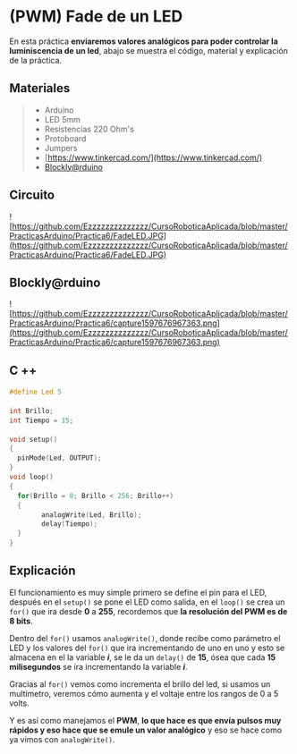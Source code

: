 # (PWM) Fade de un LED 

En esta práctica **enviaremos valores analógicos para poder controlar la luminiscencia de un led**, abajo se muestra el código, material y explicación de la práctica.

## Materiales 
> - Arduino
> - LED 5mm 
> - Resistencias 220 Ohm's 
> - Protoboard
> - Jumpers
> - [https://www.tinkercad.com/](https://www.tinkercad.com/)
> - [Blockly@rduino](https://technologiescollege.github.io/Blockly-at-rduino/index.html)

## Circuito
![https://github.com/Ezzzzzzzzzzzzzz/CursoRoboticaAplicada/blob/master/PracticasArduino/Practica6/FadeLED.JPG](https://github.com/Ezzzzzzzzzzzzzz/CursoRoboticaAplicada/blob/master/PracticasArduino/Practica6/FadeLED.JPG)

## Blockly@rduino
![https://github.com/Ezzzzzzzzzzzzzz/CursoRoboticaAplicada/blob/master/PracticasArduino/Practica6/capture1597676967363.png](https://github.com/Ezzzzzzzzzzzzzz/CursoRoboticaAplicada/blob/master/PracticasArduino/Practica6/capture1597676967363.png)


## C ++
```c
#define Led 5

int Brillo;
int Tiempo = 15;

void setup()
{
  pinMode(Led, OUTPUT);
}
void loop()
{
  for(Brillo = 0; Brillo < 256; Brillo++)
  {
    	analogWrite(Led, Brillo);
    	delay(Tiempo);
  }
}
```

## Explicación 

El funcionamiento es muy simple primero se define el pin para el LED, después en el ``setup()`` se pone el LED como salida, en el ``loop()`` se crea un ``for()`` que ira desde **0** a **255**, recordemos que **la resolución del PWM es de 8 bits**.

Dentro del ``for()`` usamos ``analogWrite()``, donde recibe como parámetro el LED y los valores del ``for()`` que ira incrementando de uno en uno y esto se almacena en el la variable ***i***, se le da un ``delay()`` de **15**, ósea que cada **15 milisegundos** se ira incrementando la variable ***i***.

Gracias al  ``for()`` vemos como incrementa el brillo del led, si usamos un multímetro, veremos cómo aumenta y  el voltaje entre los rangos de 0 a 5 volts. 

Y es así como manejamos el **PWM**, **lo que hace es que envía pulsos muy rápidos y eso hace que se emule un valor analógico** y eso se hace como ya vimos con ``analogWrite()``.
<!--stackedit_data:
eyJoaXN0b3J5IjpbLTE4MjkwMzM5MTcsMTkxMDg1NTU5MywtMz
IxNTU2NzEsLTk2NzI2MzA0NSwtODI5OTAzNjExLC0xMDQ0MDc1
NjIwLC0xNjc3MDE4MTAyLC0yMTgwNTUxMzFdfQ==
-->